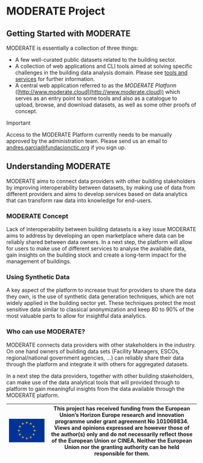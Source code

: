 # MODERATE Project

## Getting Started with MODERATE

MODERATE is essentially a collection of three things:

* A few well-curated public datasets related to the building sector.
* A collection of web applications and CLI tools aimed at solving specific challenges in the building data analysis domain. Please see [tools and services](https://moderate-project.github.io/moderate-docs/tools-and-services/) for further information.
* A central web application referred to as the *MODERATE Platform* ([http://www.moderate.cloud](http://www.moderate.cloud)) which serves as an entry point to some tools and also as a catalogue to upload, browse, and download datasets, as well as some other proofs of concept.

> [!IMPORTANT]
> Access to the MODERATE Platform currently needs to be manually approved by the administration team. Please send us an email to andres.garcia@fundacionctic.org if you sign up.

## Understanding MODERATE

MODERATE aims to connect data providers with other building stakeholders by improving interoperability between datasets, by making use of data from different providers and aims to develop services based on data analytics that can transform raw data into knowledge for end-users.

### MODERATE Concept

Lack of interoperability between building datasets is a key issue MODERATE aims to address by developing an open marketplace where data can be reliably shared between data owners. In a next step, the platform will allow for users to make use of different services to analyse the available data, gain insights on the building stock and create a long-term impact for the management of buildings.

### Using Synthetic Data

A key aspect of the platform to increase trust for providers to share the data they own, is the use of synthetic data generation techniques, which are not widely applied in the building sector yet. These techniques protect the most sensitive data similar to classical anonymization and keep 80 to 90% of the most valuable parts to allow for insightful data analytics.

### Who can use MODERATE?

MODERATE connects data providers with other stakeholders in the industry. On one hand owners of building data sets (Facility Managers, ESCOs, regional/national government agencies, …) can reliably share their data through the platform and integrate it with others for aggregated datasets.

In a next step the data providers, together with other building stakeholders, can make use of the data analytical tools that will provided through to platform to gain meaningful insights from the data available through the MODERATE platform.

| ![EU Flag](https://raw.githubusercontent.com/MODERATE-Project/.github/main/profile/eu-flag.png) | This project has received funding from the European Union’s Horizon Europe research and innovation programme under grant agreement No 101069834. Views and opinions expressed are however those of the author(s) only and do not necessarily reflect those of the European Union or CINEA. Neither the European Union nor the granting authority can be held responsible for them. |
|---|---|
